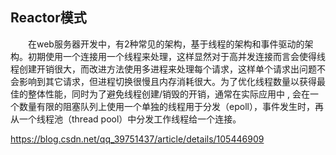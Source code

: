 ## Reactor模式

&emsp;&emsp;在web服务器开发中，有2种常见的架构，基于线程的架构和事件驱动的架构。初期使用一个连接用一个线程来处理，这样显然对于高并发连接而言会使得线程创建开销很大，而改进方法使用多进程来处理每个请求，这样单个请求出问题不会影响到其它请求，但进程切换很慢且内存消耗很大。为了优化线程数量以获得最佳的整体性能，同时为了避免线程创建/销毁的开销，通常在实际应用中 , 会在一个数量有限的阻塞队列上使用一个单独的线程用于分发（epoll），事件发生时，再从一个线程池（thread pool）中分发工作线程给一个连接。







https://blog.csdn.net/qq_39751437/article/details/105446909
